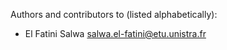 Authors and contributors to (listed alphabetically):

* El Fatini Salwa  <salwa.el-fatini@etu.unistra.fr>
